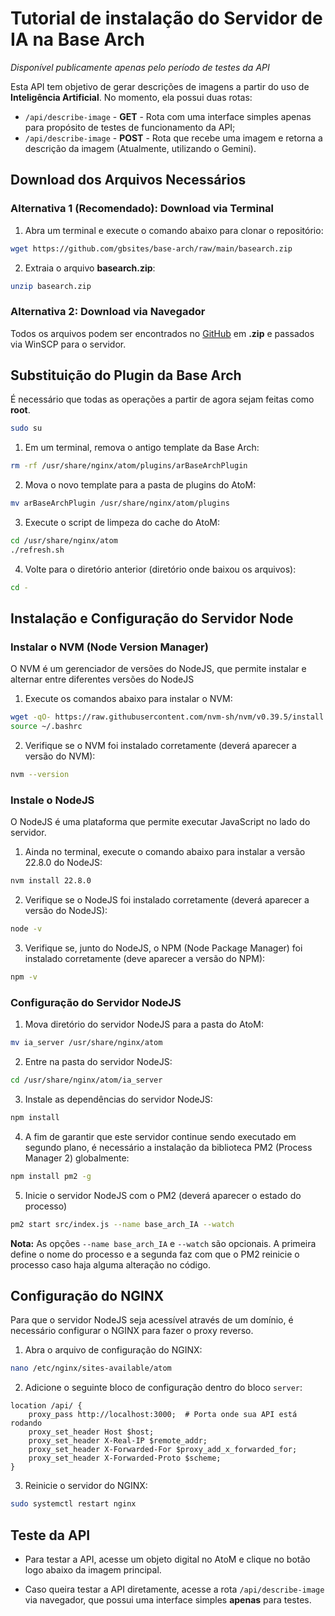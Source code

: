 # Tutorial de instalação do Servidor de IA na Base Arch

*Disponível publicamente apenas pelo período de testes da API*

Esta API tem objetivo de gerar descrições de imagens a partir do uso de **Inteligência Artificial**.
No momento, ela possui duas rotas:
* ```/api/describe-image``` - **GET** - Rota com uma interface simples apenas para propósito de testes de funcionamento da API;
* ```/api/describe-image``` - **POST** - Rota que recebe uma imagem e retorna a descrição da imagem (Atualmente, utilizando o Gemini).

## Download dos Arquivos Necessários

### Alternativa 1 (Recomendado): Download via Terminal
1. Abra um terminal e execute o comando abaixo para clonar o repositório:
```bash
wget https://github.com/gbsites/base-arch/raw/main/basearch.zip
```

2. Extraia o arquivo **basearch.zip**:
```bash
unzip basearch.zip
```

### Alternativa 2: Download via Navegador
Todos os arquivos podem ser encontrados no [GitHub](https://github.com/gbsites/base-arch) em **.zip** e passados via WinSCP para o servidor.




## Substituição do Plugin da Base Arch
É necessário que todas as operações a partir de agora sejam feitas como **root**.
```bash
sudo su
```

1. Em um terminal, remova o antigo template da Base Arch:
```bash
rm -rf /usr/share/nginx/atom/plugins/arBaseArchPlugin
```

2. Mova o novo template para a pasta de plugins do AtoM:
```bash
mv arBaseArchPlugin /usr/share/nginx/atom/plugins
```

3. Execute o script de limpeza do cache do AtoM:
```bash
cd /usr/share/nginx/atom
./refresh.sh
```

4. Volte para o diretório anterior (diretório onde baixou os arquivos):
```bash
cd -
```



## Instalação e Configuração do Servidor Node

### Instalar o NVM (Node Version Manager)
O NVM é um gerenciador de versões do NodeJS, que permite instalar e alternar entre diferentes versões do NodeJS

1. Execute os comandos abaixo para instalar o NVM:
```bash
wget -qO- https://raw.githubusercontent.com/nvm-sh/nvm/v0.39.5/install.sh | bash
source ~/.bashrc
```

2. Verifique se o NVM foi instalado corretamente (deverá aparecer a versão do NVM):
```bash
nvm --version
```

### Instale o NodeJS
O NodeJS é uma plataforma que permite executar JavaScript no lado do servidor.

1. Ainda no terminal, execute o comando abaixo para instalar a versão 22.8.0 do NodeJS:
```bash
nvm install 22.8.0
```
2. Verifique se o NodeJS foi instalado corretamente (deverá aparecer a versão do NodeJS):
```bash
node -v
```

3. Verifique se, junto do NodeJS, o NPM (Node Package Manager) foi instalado corretamente (deve aparecer a versão do NPM):
```bash
npm -v
```

### Configuração do Servidor NodeJS
1. Mova diretório do servidor NodeJS para a pasta do AtoM:
```bash
mv ia_server /usr/share/nginx/atom
```

2. Entre na pasta do servidor NodeJS:
```bash
cd /usr/share/nginx/atom/ia_server
```

3. Instale as dependências do servidor NodeJS:
```bash
npm install
```

4. A fim de garantir que este servidor continue sendo executado em segundo plano, é necessário a instalação da biblioteca PM2 (Process Manager 2) globalmente:
```bash
npm install pm2 -g
```

5. Inicie o servidor NodeJS com o PM2 (deverá aparecer o estado do processo)
```bash
pm2 start src/index.js --name base_arch_IA --watch
```
**Nota:** As opções `--name base_arch_IA` e `--watch` são opcionais. A primeira define o nome do processo e a segunda faz com que o PM2 reinicie o processo caso haja alguma alteração no código.



## Configuração do NGINX
Para que o servidor NodeJS seja acessível através de um domínio, é necessário configurar o NGINX para fazer o proxy reverso.

1. Abra o arquivo de configuração do NGINX:
```bash
nano /etc/nginx/sites-available/atom
```

2. Adicione o seguinte bloco de configuração dentro do bloco `server`:
```nginx
location /api/ {
    proxy_pass http://localhost:3000;  # Porta onde sua API está rodando
    proxy_set_header Host $host;
    proxy_set_header X-Real-IP $remote_addr;
    proxy_set_header X-Forwarded-For $proxy_add_x_forwarded_for;
    proxy_set_header X-Forwarded-Proto $scheme;
}
```

3. Reinicie o servidor do NGINX:
```bash
sudo systemctl restart nginx
```

## Teste da API
* Para testar a API, acesse um objeto digital no AtoM e clique no botão logo abaixo da imagem principal.

* Caso queira testar a API diretamente, acesse a rota ```/api/describe-image``` via navegador, que possui uma interface simples **apenas** para testes.
